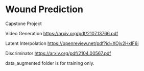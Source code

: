 # Wound Prediction
Capstone Project


Video Generation
https://arxiv.org/pdf/2107.13766.pdf

Latent Interpolation
https://openreview.net/pdf?id=XOjv2HxIF6i

Discriminator
https://arxiv.org/pdf/2104.00567.pdf



data_augmented folder is for training only. 
